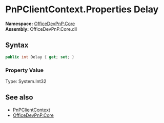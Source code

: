 # PnPClientContext.Properties Delay
  

**Namespace:** [OfficeDevPnP.Core](OfficeDevPnP.Core.md)  
**Assembly:** OfficeDevPnP.Core.dll  
## Syntax
```C#
public int Delay { get; set; }
```

### Property Value
Type: System.Int32  

## See also
- [PnPClientContext](OfficeDevPnP.Core.PnPClientContext.md) 
- [OfficeDevPnP.Core](OfficeDevPnP.Core.md) 
